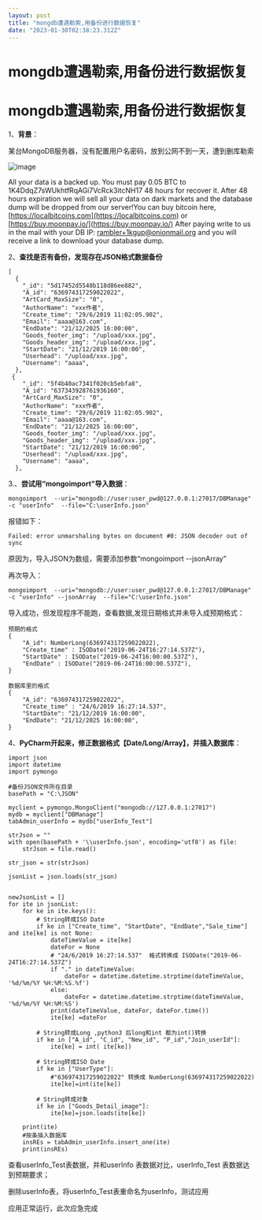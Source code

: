 ```yaml
---
layout: post
title: "mongdb遭遇勒索,用备份进行数据恢复"
date: "2023-01-30T02:38:23.312Z"
---
```

mongdb遭遇勒索,用备份进行数据恢复
====================

mongdb遭遇勒索,用备份进行数据恢复
====================

1、**背景**：

某台MongoDB服务器，没有配置用户名密码，放到公网不到一天，遭到删库勒索

![image](https://img2023.cnblogs.com/blog/249722/202301/249722-20230129173350302-1196437032.png)

All your data is a backed up. You must pay 0.05 BTC to 1K4DdqZ7sWUkhtfRqAGi7VcRck3itcNH17 48 hours for recover it. After 48 hours expiration we will sell all your data on dark markets and the database dump will be dropped from our server!You can buy bitcoin here, [https://localbitcoins.com](https://localbitcoins.com) or [https://buy.moonpay.io/](https://buy.moonpay.io/) After paying write to us in the mail with your DB IP: rambler+1kgup@onionmail.org and you will receive a link to download your database dump.

2、**查找是否有备份，发现存在JSON格式数据备份**

    [
      {
        "_id": "5d17452d5548b118d86ee882",
        "A_id": "636974317259022022",
        "ArtCard_MaxSize": "0",
        "AuthorName": "xxx作者",
        "Create_time": "29/6/2019 11:02:05.902",
        "Email": "aaaa@163.com",
        "EndDate": "21/12/2025 16:00:00",
        "Goods_footer_img": "/upload/xxx.jpg",
        "Goods_header_img": "/upload/xxx.jpg",
        "StartDate": "21/12/2019 16:00:00",
        "Userhead": "/upload/xxx.jpg",
        "Username": "aaaa",
      },
     {
        "_id": "5f4b40ac7341f020cb5ebfa8",
        "A_id": "637343928761936160",
        "ArtCard_MaxSize": "0",
        "AuthorName": "xxx作者",
        "Create_time": "29/6/2019 11:02:05.902",
        "Email": "aaaa@163.com",
        "EndDate": "21/12/2025 16:00:00",
        "Goods_footer_img": "/upload/xxx.jpg",
        "Goods_header_img": "/upload/xxx.jpg",
        "StartDate": "21/12/2019 16:00:00",
        "Userhead": "/upload/xxx.jpg",
        "Username": "aaaa",
      },
    

3.、**尝试用“mongoimport”导入数据**：

    mongoimport  --uri="mongodb://user:user_pwd@127.0.0.1:27017/DBManage" -c "userInfo"  --file="C:\userInfo.json"
    

报错如下：

    Failed: error unmarshaling bytes on document #0: JSON decoder out of sync
    

原因为，导入JSON为数组，需要添加参数“mongoimport --jsonArray”

再次导入：

    mongoimport  --uri="mongodb://user:user_pwd@127.0.0.1:27017/DBManage" -c "userInfo" --jsonArray  --file="C:\userInfo.json"
    

导入成功，但发现程序不能跑，查看数据,发现日期格式并未导入成预期格式：

    预期的格式
    {
        "A_id": NumberLong(636974317259022022),
        "Create_time" : ISODate("2019-06-24T16:27:14.537Z"),
        "StartDate" : ISODate("2019-06-24T16:00:00.537Z"),
        "EndDate" : ISODate("2019-06-24T16:00:00.537Z"),
    }
    
    数据库里的格式
    {
        "A_id": "636974317259022022",
        "Create_time" : "24/6/2019 16:27:14.537",
        "StartDate": "21/12/2019 16:00:00",
        "EndDate": "21/12/2025 16:00:00",
    }
    

4、**PyCharm开起来，修正数据格式【Date/Long/Array】，并插入数据库**：

    import json
    import datetime
    import pymongo
    
    #备份JSON文件所在目录
    basePath = "C:\JSON"
    
    myclient = pymongo.MongoClient("mongodb://127.0.0.1:27017")
    mydb = myclient["DBManage"]
    tabAdmin_userInfo = mydb["userInfo_Test"]
    
    strJson = ""
    with open(basePath + '\\userInfo.json', encoding='utf8') as file:
        strJson = file.read()
    
    str_json = str(strJson)
    
    jsonList = json.loads(str_json)
    
    
    newJsonList = []
    for ite in jsonList:
        for ke in ite.keys():
            # String转成ISO Date
            if ke in ["Create_time", "StartDate", "EndDate","Sale_time"] and ite[ke] is not None:
                dateTimeValue = ite[ke]
                dateFor = None
                # "24/6/2019 16:27:14.537"  格式转换成 ISODate("2019-06-24T16:27:14.537Z")
                if "." in dateTimeValue:
                    dateFor = datetime.datetime.strptime(dateTimeValue, '%d/%m/%Y %H:%M:%S.%f')
                else:
                    dateFor = datetime.datetime.strptime(dateTimeValue, '%d/%m/%Y %H:%M:%S')
                print(dateTimeValue, dateFor, dateFor.time())
                ite[ke] =dateFor
    
            # String转成Long ,python3 后long和int 都为int()转换
            if ke in ["A_id", "C_id", "New_id", "P_id","Join_userId"]:
                ite[ke] = int( ite[ke])
    
            # String转成ISO Date
            if ke in ["UserType"]:
                #"636974317259022022" 转换成 NumberLong(636974317259022022)
                ite[ke]=int(ite[ke])
    
            # String转成对象
            if ke in ["Goods_Detail_image"]:
                ite[ke]=json.loads(ite[ke])
    
        print(ite)
        #按条插入数据库
        insREs = tabAdmin_userInfo.insert_one(ite)
        print(insREs)
    

查看userInfo\_Test表数据，并和userInfo 表数据对比，userInfo\_Test 表数据达到预期要求；

删除userInfo表，将userInfo\_Test表重命名为userInfo，测试应用

应用正常运行，此次应急完成